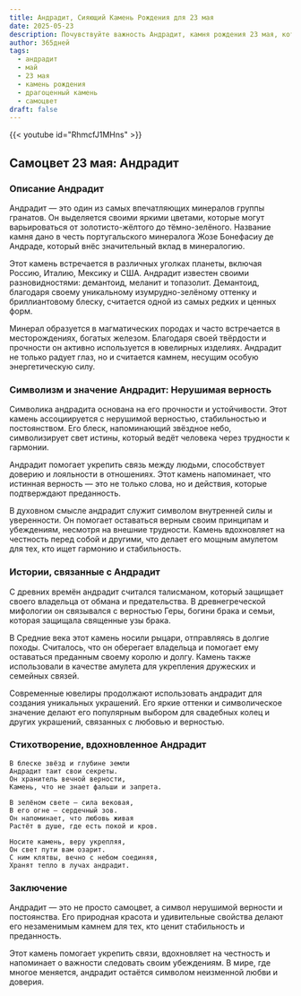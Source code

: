 ```yaml
---
title: Андрадит, Сияющий Камень Рождения для 23 мая
date: 2025-05-23
description: Почувствуйте важность Андрадит, камня рождения 23 мая, который символизирует Нерушимая верность. Пусть его красота и значение осветят ваш день.
author: 365дней
tags:
  - андрадит
  - май
  - 23 мая
  - камень рождения
  - драгоценный камень
  - самоцвет
draft: false
---
```


{{< youtube id="RhmcfJ1MHns" >}}

## Самоцвет 23 мая: Андрадит

### Описание Андрадит

Андрадит — это один из самых впечатляющих минералов группы гранатов. Он выделяется своими яркими цветами, которые могут варьироваться от золотисто-жёлтого до тёмно-зелёного. Название камня дано в честь португальского минералога Жозе Бонефасиу де Андраде, который внёс значительный вклад в минералогию.

Этот камень встречается в различных уголках планеты, включая Россию, Италию, Мексику и США. Андрадит известен своими разновидностями: демантоид, меланит и топазолит. Демантоид, благодаря своему уникальному изумрудно-зелёному оттенку и бриллиантовому блеску, считается одной из самых редких и ценных форм.

Минерал образуется в магматических породах и часто встречается в месторождениях, богатых железом. Благодаря своей твёрдости и прочности он активно используется в ювелирных изделиях. Андрадит не только радует глаз, но и считается камнем, несущим особую энергетическую силу.

### Символизм и значение Андрадит: Нерушимая верность

Символика андрадита основана на его прочности и устойчивости. Этот камень ассоциируется с нерушимой верностью, стабильностью и постоянством. Его блеск, напоминающий звёздное небо, символизирует свет истины, который ведёт человека через трудности к гармонии.

Андрадит помогает укрепить связь между людьми, способствует доверию и лояльности в отношениях. Этот камень напоминает, что истинная верность — это не только слова, но и действия, которые подтверждают преданность.

В духовном смысле андрадит служит символом внутренней силы и уверенности. Он помогает оставаться верным своим принципам и убеждениям, несмотря на внешние трудности. Камень вдохновляет на честность перед собой и другими, что делает его мощным амулетом для тех, кто ищет гармонию и стабильность.

### Истории, связанные с Андрадит

С древних времён андрадит считался талисманом, который защищает своего владельца от обмана и предательства. В древнегреческой мифологии он связывался с верностью Геры, богини брака и семьи, которая защищала священные узы брака.

В Средние века этот камень носили рыцари, отправляясь в долгие походы. Считалось, что он оберегает владельца и помогает ему оставаться преданным своему королю и долгу. Камень также использовали в качестве амулета для укрепления дружеских и семейных связей.

Современные ювелиры продолжают использовать андрадит для создания уникальных украшений. Его яркие оттенки и символическое значение делают его популярным выбором для свадебных колец и других украшений, связанных с любовью и верностью.

### Стихотворение, вдохновленное Андрадит

```
В блеске звёзд и глубине земли  
Андрадит таит свои секреты.  
Он хранитель вечной верности,  
Камень, что не знает фальши и запрета.  

В зелёном свете — сила вековая,  
В его огне — сердечный зов.  
Он напоминает, что любовь живая  
Растёт в душе, где есть покой и кров.  

Носите камень, веру укрепляя,  
Он свет пути вам озарит.  
С ним клятвы, вечно с небом соединяя,  
Хранят тепло в лучах андрадит.
```

### Заключение

Андрадит — это не просто самоцвет, а символ нерушимой верности и постоянства. Его природная красота и удивительные свойства делают его незаменимым камнем для тех, кто ценит стабильность и преданность.

Этот камень помогает укрепить связи, вдохновляет на честность и напоминает о важности следовать своим убеждениям. В мире, где многое меняется, андрадит остаётся символом неизменной любви и доверия.